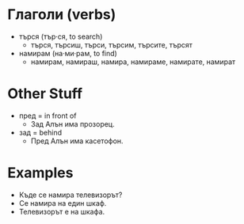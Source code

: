 # Глаголи (verbs)

- търся (тър·ся, to search)
	- търся, търсиш, търси, търсим, търсите, търсят
- намирам (на·ми·рам, to find)
	- намирам, намираш, намира, намираме, намирате, намират

# Other Stuff

- пред = in front of
	- Зад Алън има прозорец.
- зад = behind
	- Пред Алън има касетофон.

# Examples

- Къде се намира телевизорът?
- Се намира на един шкаф.
- Телевизорът е на шкафа.
